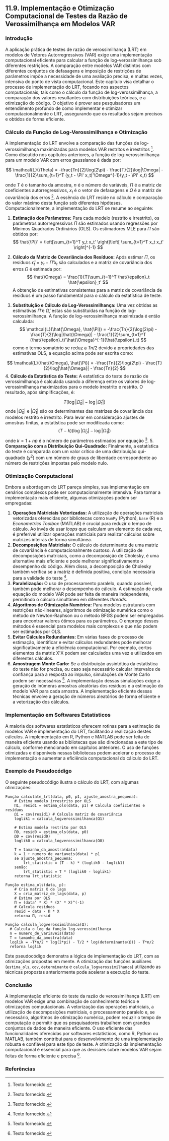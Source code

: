 ## 11.9. Implementação e Otimização Computacional de Testes da Razão de Verossimilhança em Modelos VAR

### Introdução
A aplicação prática de testes de razão de verossimilhança (LRT) em modelos de Vetores Autorregressivos (VAR) exige uma implementação computacional eficiente para calcular a função de log-verossimilhança sob diferentes restrições. A comparação entre modelos VAR distintos com diferentes conjuntos de defasagens e imposição de restrições de parâmetros impõe a necessidade de uma avaliação precisa, e muitas vezes, intensiva do ponto de vista computacional. Este capítulo visa detalhar o processo de implementação do LRT, focando nos aspectos computacionais, tais como o cálculo da função de log-verossimilhança, a comparação dos valores resultantes com distribuições teóricas, e a otimização do código. O objetivo é prover aos pesquisadores um entendimento profundo de como implementar e otimizar computacionalmente o LRT, assegurando que os resultados sejam precisos e obtidos de forma eficiente.

### Cálculo da Função de Log-Verossimilhança e Otimização
A implementação do LRT envolve a comparação das funções de log-verossimilhança maximizadas para modelos VAR restritos e irrestritos [^1]. Como discutido nos capítulos anteriores, a função de log-verossimilhança para um modelo VAR com erros gaussianos é dada por:

$$
\mathcal{L}(\Theta) = -\frac{Tn}{2}\log(2\pi) - \frac{T}{2}\log|\Omega| - \frac{1}{2}\sum_{t=1}^T (y_t - \Pi' x_t)'\Omega^{-1}(y_t - \Pi' x_t)
$$

onde $T$ é o tamanho da amostra, $n$ é o número de variáveis, $\Pi$ é a matriz de coeficientes autorregressivos, $x_t$ é o vetor de defasagens e $\Omega$ é a matriz de covariância dos erros [^1]. A essência do LRT reside no cálculo e comparação do valor máximo desta função sob diferentes hipóteses. Computacionalmente, a implementação do LRT se resume ao seguinte:

1.  **Estimação dos Parâmetros:** Para cada modelo (restrito e irrestrito), os parâmetros autorregressivos $\Pi$ são estimados usando regressões por Mínimos Quadrados Ordinários (OLS). Os estimadores MLE para $\Pi$ são obtidos por:
$$
\hat{\Pi}' = \left[\sum_{t=1}^T y_t x_t' \right]\left[ \sum_{t=1}^T x_t x_t' \right]^{-1}
$$

2.  **Cálculo da Matriz de Covariância dos Resíduos:** Após estimar $\Pi$, os resíduos $\hat{\epsilon}_t = y_t - \hat{\Pi}'x_t$ são calculados e a matriz de covariância dos erros $\Omega$ é estimada por:
$$
\hat{\Omega} = \frac{1}{T}\sum_{t=1}^T \hat{\epsilon}_t \hat{\epsilon}_t'
$$
A obtenção de estimativas consistentes para a matriz de covariância de resíduos é um passo fundamental para o cálculo da estatística de teste.
3.  **Substituição e Cálculo do Log-Verossimilhança:** Uma vez obtidas as estimativas $\hat{\Pi}$ e $\hat{\Omega}$, estas são substituídas na função de log-verossimilhança. A função de log-verossimilhança maximizada é então calculada:
$$
\mathcal{L}(\hat{\Omega}, \hat{\Pi}) = -\frac{Tn}{2}\log(2\pi) - \frac{T}{2}\log|\hat{\Omega}| - \frac{1}{2}\sum_{t=1}^T (\hat{\epsilon}_t)'\hat{\Omega}^{-1}(\hat{\epsilon}_t)
$$
como o termo somatório se reduz a $Tn/2$ devido a propriedades das estimativas OLS, a equação acima pode ser escrita como:

$$
\mathcal{L}(\hat{\Omega}, \hat{\Pi}) = -\frac{Tn}{2}\log(2\pi) - \frac{T}{2}\log|\hat{\Omega}| - \frac{Tn}{2}
$$
4.  **Cálculo da Estatística do Teste:** A estatística do teste de razão de verossimilhança é calculada usando a diferença entre os valores de log-verossimilhança maximizados para o modelo irrestrito e restrito. O resultado, após simplificações, é:

$$
T(\log|\hat{\Omega}_0| - \log|\hat{\Omega}_1|)
$$
onde $|\hat{\Omega}_0|$ e $|\hat{\Omega}_1|$ são os determinantes das matrizes de covariância dos modelos restrito e irrestrito. Para levar em consideração ajustes de amostras finitas, a estatística pode ser modificada como:
$$
(T-k)(\log|\hat{\Omega}_0| - \log|\hat{\Omega}_1|)
$$
onde $k = 1 + np$ é o número de parâmetros estimados por equação [^1].
5.  **Comparação com a Distribuição Qui-Quadrado:** Finalmente, a estatística do teste é comparada com um valor crítico de uma distribuição qui-quadrado ($\chi^2$) com um número de graus de liberdade correspondente ao número de restrições impostas pelo modelo nulo.

### Otimização Computacional
Embora a abordagem do LRT pareça simples, sua implementação em cenários complexos pode ser computacionalmente intensiva. Para tornar a implementação mais eficiente, algumas otimizações podem ser empregadas:
1.  **Operações Matriciais Vetorizadas:** A utilização de operações matriciais vetorizadas oferecidas por bibliotecas como `NumPy` (Python), `base` (R) e a *Econometrics Toolbox* (MATLAB) é crucial para reduzir o tempo de cálculo. Ao invés de usar *loops* que calculam um elemento de cada vez, é preferível utilizar operações matriciais para realizar cálculos sobre matrizes inteiras de forma simultânea.
2. **Decomposições Matriciais:** O cálculo do determinante de uma matriz de covariância é computacionalmente custoso. A utilização de decomposições matriciais, como a decomposição de Cholesky, é uma alternativa mais eficiente e pode melhorar significativamente o desempenho do código. Além disso, a decomposição de Cholesky também verifica se a matriz é definida positiva, condição necessária para a validade do teste [^1].
3. **Paralelização:** O uso de processamento paralelo, quando possível, também pode melhorar o desempenho do cálculo. A estimação de cada equação do modelo VAR pode ser feita de maneira independente, permitindo o cálculo simultâneo em diferentes *threads*.
4.  **Algoritmos de Otimização Numérica:** Para modelos estruturais com restrições não-lineares, algoritmos de otimização numérica como o método de Newton-Raphson ou o método BFGS podem ser empregados para encontrar valores ótimos para os parâmetros. O emprego desses métodos é essencial para modelos mais complexos e que não podem ser estimados por OLS.
5. **Evitar Cálculos Redundantes:** Em várias fases do processo de estimação, identificar e evitar cálculos redundantes pode melhorar significativamente a eficiência computacional. Por exemplo, certos elementos da matriz X'X podem ser calculados uma vez e utilizados em diferentes cálculos.
6. **Amostragem Monte Carlo:** Se a distribuição assintótica da estatística do teste não for precisa, ou caso seja necessário calcular intervalos de confiança para a resposta ao impulso, simulações de Monte Carlo podem ser necessárias [^1]. A implementação dessas simulações exige a geração de inúmeras amostras aleatórias dos resíduos e a estimação do modelo VAR para cada amostra. A implementação eficiente dessas técnicas envolve a geração de números aleatórios de forma eficiente e a vetorização dos cálculos.
### Implementação em Softwares Estatísticos
A maioria dos softwares estatísticos oferecem rotinas para a estimação de modelos VAR e implementação do LRT, facilitando a realização destes cálculos. A implementação em R, Python e MATLAB pode ser feita de maneira eficiente usando as bibliotecas que são direcionadas a este tipo de cálculo, conforme mencionado em capítulos anteriores. O uso de funções otimizadas e disponíveis nessas bibliotecas podem acelerar o processo de implementação e aumentar a eficiência computacional do cálculo do LRT.

### Exemplo de Pseudocódigo
O seguinte pseudocódigo ilustra o cálculo do LRT, com algumas otimizações:

```
Função calculate_lrt(data, p0, p1, ajuste_amostra_pequena):
    # Estima modelo irrestrito por OLS
    Π1, resid1 = estima_ols(data, p1) # Calcula coeficientes e resíduos
    Ω1 = cov(resid1) # Calcula matriz de covariância
    loglik1 = calcula_logverossimilhanca(Ω1)

    # Estima modelo restrito por OLS
    Π0, resid0 = estima_ols(data, p0)
    Ω0 = cov(resid0)
    loglik0 = calcula_logverossimilhanca(Ω0)

    T = tamanho_da_amostra(data)
    k = 1 + numero_de_variaveis(data) * p1
    se ajuste_amostra_pequena:
        lrt_statistic = (T - k) * (loglik0 - loglik1)
    senão:
        lrt_statistic = T * (loglik0 - loglik1)
    retorna lrt_statistic

Função estima_ols(data, p):
    # Cria matriz X de lags
    X = cria_matriz_de_lags(data, p)
    # Estima por OLS
    Π = (data' * X) * (X' * X)^(-1)
    # Calcula residuos
    resid = data - Π * X
    retorna Π, resid

Função calcula_logverossimilhanca(Ω):
  # Calcula o log da função log-verossimilhança
  n = numero_de_variaveis(data)
  T = tamanho_da_amostra(data)
  loglik = -T*n/2 * log(2*pi) - T/2 * log(determinante(Ω)) - T*n/2
  retorna loglik
```
Este pseudocódigo demonstra a lógica de implementação do LRT, com as otimizações propostas em mente. A otimização das funções auxiliares (`estima_ols`, `cov`, `determinante` e `calcula_logverossimilhanca`) utilizando as técnicas propostas anteriormente pode acelerar a execução do teste.

### Conclusão
A implementação eficiente do teste da razão de verossimilhança (LRT) em modelos VAR exige uma combinação de conhecimento teórico e otimizações computacionais. A vetorização das operações matriciais, a utilização de decomposições matriciais, o processamento paralelo e, se necessário, algoritmos de otimização numérica, podem reduzir o tempo de computação e permitir que os pesquisadores trabalhem com grandes conjuntos de dados de maneira eficiente. O uso eficiente das funcionalidades oferecidas por softwares estatísticos, como R, Python ou MATLAB, também contribui para o desenvolvimento de uma implementação robusta e confiável para este tipo de teste. A otimização da implementação computacional é essencial para que as decisões sobre modelos VAR sejam feitas de forma eficiente e precisa [^1].

### Referências
[^1]: Texto fornecido.
<!-- END -->

